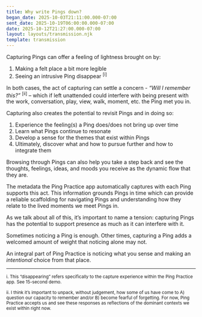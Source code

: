```yaml
---
title: Why write Pings down?
began_date: 2025-10-03T21:11:00.000-07:00
sent_date: 2025-10-19T06:00:00.000-07:00
date: 2025-10-12T21:27:00.000-07:00
layout: layouts/transmission.njk
template: transmission
---
```

Capturing Pings can offer a feeling of lightness brought on by:

1. Making a felt place a bit more legible
2. Seeing an intrusive Ping disappear <sup>\[i]</sup>

In both cases, the act of capturing can settle a concern -  *“Will I remember this?”* <sup>\[ii]</sup> – which if left unattended could interfere with being present with the work, conversation, play, view, walk, moment, etc. the Ping met you in.

Capturing also creates the potential to revisit Pings and in doing so:


1. Experience the feeling(s) a Ping does/does not  bring up over time
2. Learn what Pings continue to resonate
3. Develop a sense for the themes that exist within Pings 
4. Ultimately, discover what and how to pursue further and how to integrate them

Browsing through Pings can also help you take a step back and see the thoughts, feelings, ideas, and moods you receive as the dynamic flow that they are.

The metadata the Ping Practice app automatically captures with each Ping supports this act. This information grounds Pings in time which can provide a reliable scaffolding for navigating Pings and understanding how they relate to the lived moments we meet Pings in.

As we talk about all of this, it’s important to name a tension: capturing Pings has the potential to support presence as much as it can interfere with it.

Sometimes noticing a Ping is enough. Other times, capturing a Ping adds a welcomed amount of weight that noticing alone may not.

An integral part of Ping Practice is noticing what you sense and making an _intentional_ choice from that place.

---


<small>i. This “disappearing” refers specifically to the capture experience within the Ping Practice app. See 15-second demo.</small>

<small>ii. I think it’s important to unpack, without judgement, how some of us have come to A) question our  capacity to remember and/or B) become fearful of forgetting. For now, Ping Practice accepts us and see these responses as reflections of the dominant contexts we exist within right now.</small>
